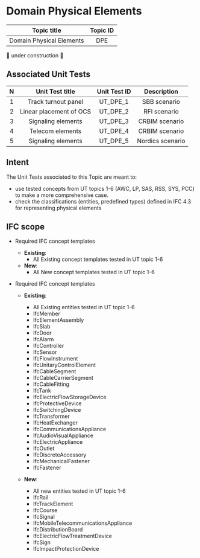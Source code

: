 # Domain Physical Elements

|              Topic title                  |Topic ID|
|:-----------------------------------------:|:------:|
|  Domain Physical Elements                 |   DPE  |

:construction: under construction :construction:
## Associated Unit Tests

| N |   Unit Test title   |Unit Test ID|        Description     |
|:-:|:-------------------:|:----------:| :-----------------------------:|
| 1 | Track turnout panel | UT_DPE_1 | SBB scenario |
| 2 | Linear placement of OCS | UT_DPE_2 | RFI scenario |
| 3 | Signaling elements | UT_DPE_3 | CRBIM scenario |
| 4 | Telecom elements | UT_DPE_4 | CRBIM scenario |
| 5 | Signaling elements | UT_DPE_5 | Nordics scenario |



## Intent
The Unit Tests associated to this Topic are meant to:
- use tested concepts from UT topics 1-6 (AWC, LP, SAS, RSS, SYS, PCC) to make a more comprehensive case.
- check the classifications (entities, predefined types) defined in IFC 4.3 for representing physical elements




## IFC scope

- Required IFC concept templates
  - **Existing**:
    - All Existing concept templates tested in UT topic 1-6
  - **New**:
    - All New concept templates tested in UT topic 1-6

 - Required IFC concept templates
   - **Existing**:
     - All Existing entities tested in UT topic 1-6
     - IfcMember
     - IfcElementAssembly
     - IfcSlab
     - IfcDoor
     - IfcAlarm
     - IfcController
     - IfcSensor
     - IfcFlowInstrument
     - IfcUnitaryControlElement
     - IfcCableSegment
     - IfcCableCarrierSegment
     - IfcCableFitting
     - IfcTank
     - IfcElectricFlowStorageDevice
     - IfcProtectiveDevice
     - IfcSwitchingDevice
     - IfcTransformer
     - IfcHeatExchanger
     - IfcCommunicationsAppliance
     - IfcAudioVisualAppliance
     - IfcElectricAppliance
     - IfcOutlet
     - IfcDiscreteAccessory
     - IfcMechanicalFastener
     - IfcFastener
   
   - **New**:
     - All new entities tested in UT topic 1-6
     - IfcRail
     - IfcTrackElement
     - IfcCourse
     - IfcSignal
     - IfcMobileTelecommunicationsAppliance
     - IfcDistributionBoard
     - IfcElectricFlowTreatmentDevice
     - IfcSign
     - IfcImpactProtectionDevice
   
    

